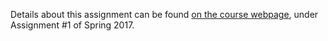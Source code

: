 Details about this assignment can be found [on the course webpage](http://cs231n.github.io/), under Assignment #1 of Spring 2017.